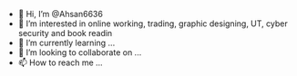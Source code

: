 - 👋 Hi, I’m @Ahsan6636
- 👀 I’m interested in online working, trading, graphic designing, UT, cyber security and book readin
- 🌱 I’m currently learning ...
- 💞️ I’m looking to collaborate on ...
- 📫 How to reach me ...

<!---
Ahsan6636/Ahsan6636 is a ✨ special ✨ repository because its `README.md` (this file) appears on your GitHub profile.
You can click the Preview link to take a look at your changes.
--->
